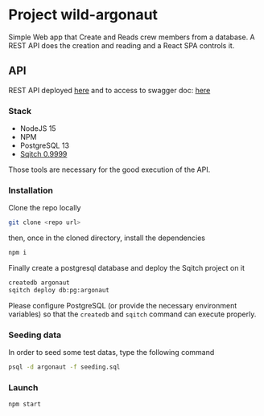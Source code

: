 # Project wild-argonaut

Simple Web app that Create and Reads crew members from a database.
A REST API does the creation and reading and a React SPA controls it.

## API

REST API deployed [here](https://wild-argonaut-vde-guil.herokuapp.com/api) and
to access to swagger doc: [here](https://wild-argonaut-vde-guil.herokuapp.com/api-docs)

### Stack

- NodeJS 15
- NPM
- PostgreSQL 13
- [Sqitch 0.9999](http://sqitch.org/download/)

Those tools are necessary for the good execution of the API.

### Installation

Clone the repo locally

```bash
git clone <repo url>
```

then, once in the cloned directory, install the dependencies

```bash
npm i
```

Finally create a postgresql database and deploy the Sqitch project on it

```bash
createdb argonaut
sqitch deploy db:pg:argonaut
```

Please configure PostgreSQL (or provide the necessary environment variables) so that the `createdb` and `sqitch` command can execute properly.

### Seeding data

In order to seed some test datas, type the following command

```bash
psql -d argonaut -f seeding.sql
```

### Launch

```bash
npm start
```